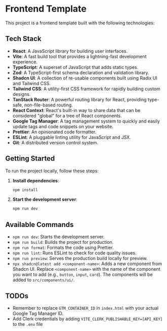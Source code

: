 # Frontend Template

This project is a frontend template built with the following technologies:

## Tech Stack

- **React**: A JavaScript library for building user interfaces.
- **Vite**: A fast build tool that provides a lightning-fast development experience.
- **TypeScript**: A superset of JavaScript that adds static types.
- **Zod**: A TypeScript-first schema declaration and validation library.
- **Shadcn UI**: A collection of re-usable components built using Radix UI and Tailwind CSS.
- **Tailwind CSS**: A utility-first CSS framework for rapidly building custom designs.
- **TanStack Router**: A powerful routing library for React, providing type-safe, non-file-based routing.
- **React Context**: React's built-in way to share data that can be considered "global" for a tree of React components.
- **Google Tag Manager**: A tag management system to quickly and easily update tags and code snippets on your website.
- **Prettier**: An opinionated code formatter.
- **ESLint**: A pluggable linting utility for JavaScript and JSX.
- **Git**: A distributed version control system.

## Getting Started

To run the project locally, follow these steps:

1.  **Install dependencies**:

    ```bash
    npm install
    ```

2.  **Start the development server**:

    ```bash
    npm run dev
    ```

## Available Commands

- `npm run dev`: Starts the development server.
- `npm run build`: Builds the project for production.
- `npm run format`: Formats the code using Prettier.
- `npm run lint`: Runs ESLint to check for code quality issues.
- `npm run preview`: Serves the production build locally for preview.
- `npx shadcn@latest add <component-name>`: Adds a new component from Shadcn UI. Replace `<component-name>` with the name of the component you want to add (e.g., `button`, `input`, `card`). The components will be added to `src/components/ui/`.

## TODOs

- Remember to replace `GTM_CONTAINER_ID` in `index.html` with your actual Google Tag Manager ID.
- Add Clerk credentials by adding `VITE_CLERK_PUBLISHABLE_KEY=[API_KEY]` to the `.env` file
